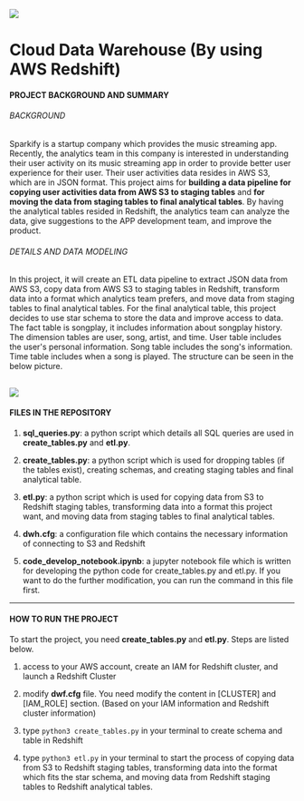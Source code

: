 ![](https://upload.cc/i1/2019/08/26/pAfdKM.jpg)

# Cloud Data Warehouse (By using AWS Redshift)
#### PROJECT BACKGROUND AND SUMMARY
###### *BACKGROUND*
Sparkify is a startup company which provides the music streaming app. Recently, the analytics team in this company is interested in understanding their user activity on its music streaming app in order to provide better user experience for their user. Their user activities data resides in AWS S3, which are in JSON format. This project aims for **building a data pipeline for copying user activities data from AWS S3 to staging tables** and **for moving the data from staging tables to final analytical tables**. By having the analytical tables resided in Redshift, the analytics team can analyze the data, give suggestions to the APP development team, and improve the product. 

###### *DETAILS AND DATA MODELING*
In this project, it will create an ETL data pipeline to extract JSON data from AWS S3, copy data from AWS S3 to staging tables in Redshift, transform data into a format which analytics team prefers, and move data from staging tables to final analytical tables. For the final analytical table, this project decides to use star schema to store the data and improve access to data. 
The fact table is songplay, it includes information about songplay history. The dimension tables are user, song, artist, and time. User table includes the user's personal information. Song table includes the song's information. Time table includes when a song is played. The structure can be seen in the below picture.

![](https://upload.cc/i1/2019/08/25/gM9qd6.jpg)
------------
#### FILES IN THE REPOSITORY
1. **sql_queries.py**: a python script which details all SQL queries are used in **create_tables.py** and **etl.py**. 

2. **create_tables.py**: a python script which is used for dropping tables (if the tables exist), creating schemas, and creating staging tables and final analytical table.

3. **etl.py**: a python script which is used for copying data from S3 to Redshift staging tables, transforming data into a format this project want, and moving data from staging tables to final analytical tables.

4. **dwh.cfg**: a configuration file which contains the necessary information of connecting to S3 and Redshift

5. **code_develop_notebook.ipynb**: a jupyter notebook file which is written for developing the python code for create_tables.py and etl.py. If you want to do the further modification, you can run the command in this file first.

------------
#### HOW TO RUN THE PROJECT
To start the project, you need **create_tables.py** and **etl.py**. Steps are listed below.
1. access to your AWS account, create an IAM for Redshift cluster, and launch a Redshift Cluster

2. modify **dwf.cfg** file. You need modify the content in [CLUSTER] and [IAM_ROLE] section. (Based on your IAM information and Redshift cluster information)

2. type `python3 create_tables.py` in your terminal to create schema and table in Redshift

3. type `python3 etl.py` in your terminal to start the process of copying data from S3 to Redshift staging tables, transforming data into the format which fits the star schema, and moving data from Redshift staging tables to Redshift analytical tables. 



